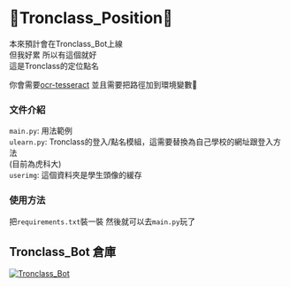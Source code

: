 # 👾Tronclass_Position👾
本來預計會在Tronclass_Bot上線  
但我好累 所以有這個就好  
這是Tronclass的定位點名  
  
你會需要[ocr-tesseract](https://github.com/UB-Mannheim/tesseract/wiki) 並且需要把路徑加到環境變數💩

### 文件介紹
`main.py`: 用法範例  
`ulearn.py`: Tronclass的登入/點名模組，這需要替換為自己學校的網址跟登入方法  
(目前為虎科大)  
`userimg`: 這個資料夾是學生頭像的緩存  

### 使用方法
把`requirements.txt`裝一裝 然後就可以去`main.py`玩了

## Tronclass_Bot 倉庫
[![Tronclass_Bot](https://github-readme-stats.vercel.app/api/pin/?username=XiaXia009&repo=Tronclass_Bot&theme=prussian)](https://github.com/XiaXia009/Tronclass_Bot)
